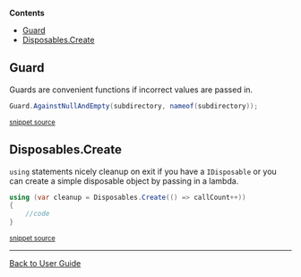 <!--
GENERATED FILE - DO NOT EDIT
This file was generated by [MarkdownSnippets](https://github.com/SimonCropp/MarkdownSnippets).
Source File: /ApprovalUtilities/docs/mdsource/Features.source.md
To change this file edit the source file and then run MarkdownSnippets.
-->
<!-- START doctoc generated TOC please keep comment here to allow auto update -->
<!-- DON'T EDIT THIS SECTION, INSTEAD RE-RUN doctoc TO UPDATE -->
**Contents**

- [Guard](#guard)
- [Disposables.Create](#disposablescreate)

<!-- END doctoc generated TOC please keep comment here to allow auto update -->
## Guard

Guards are convenient functions if incorrect values are passed in.

<!-- snippet: guard_usage -->
```cs
Guard.AgainstNullAndEmpty(subdirectory, nameof(subdirectory));
```
<sup>[snippet source](/ApprovalTests/Namers/UseApprovalSubdirectoryAttribute.cs#L10-L12)</sup>
<!-- endsnippet -->


## Disposables.Create

`using` statements nicely cleanup on exit if you have a `IDisposable` or you can create a simple disposable object by passing in a lambda.  

<!-- snippet: disposables -->
```cs
using (var cleanup = Disposables.Create(() => callCount++))
{
    //code
}
```
<sup>[snippet source](/ApprovalUtilities.Tests/Utilities/DisposablesTest.cs#L12-L17)</sup>
<!-- endsnippet -->

---

[Back to User Guide](/doc/README.md#top)
